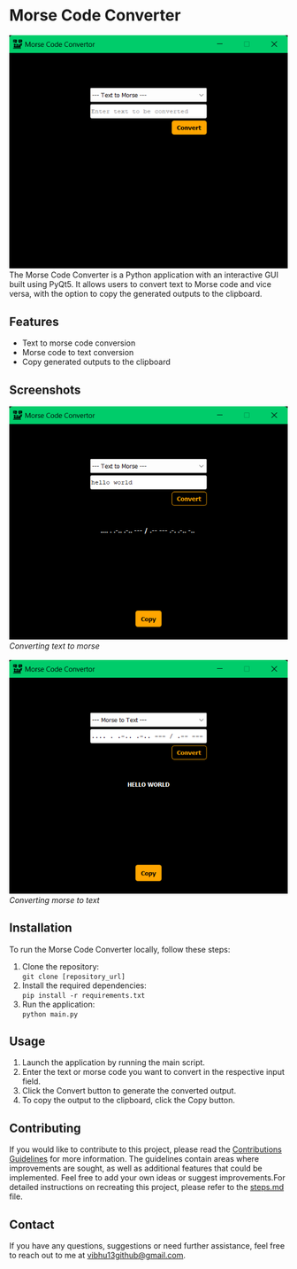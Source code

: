 # Morse Code Converter
![Image](./images/morse_code_converter.png)<br>
The Morse Code Converter is a Python application with an interactive GUI built using PyQt5. It allows users to convert text to Morse code and vice versa, with the option to copy the generated outputs to the clipboard.
## Features
- Text to morse code conversion
- Morse code to text conversion
- Copy generated outputs to the clipboard
## Screenshots
![Image](./images/text_tomorse.png)<br>
*Converting text to morse*<br><br>
![Image](./images/morse_totext.png)<br>
*Converting morse to text*
## Installation
To run the Morse Code Converter locally, follow these steps:
1. Clone the repository:<br>
   ```git clone [repository_url]```
3. Install the required dependencies:<br>
   ```pip install -r requirements.txt```
5. Run the application:<br>
   ```python main.py```
## Usage
1. Launch the application by running the main script.
2. Enter the text or morse code you want to convert in the respective input field.
3. Click the Convert button to generate the converted output.
4. To copy the output to the clipboard, click the Copy button.
## Contributing
If you would like to contribute to this project, please read the [Contributions Guidelines](https://github.com/blubu/morse-code/blob/main/contribution_guidelines.md) for more information. The guidelines contain areas where improvements are sought, as well as additional features that could be implemented. Feel free to add your own ideas or suggest improvements.For detailed instructions on recreating this project, please refer to the [steps.md](https://github.com/blubu/morse-code/blob/main/steps.md) file.
## Contact
If you have any questions, suggestions or need further assistance, feel free to reach out to me at vibhu13github@gmail.com.
